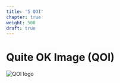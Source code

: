 ```yaml
---
title: '5 QOI'
chapter: true
weight: 500
draft: true
---
```


# Quite OK Image (QOI)

![QOI logo](https://qoiformat.org/qoi-logo-darkblue.svg)
